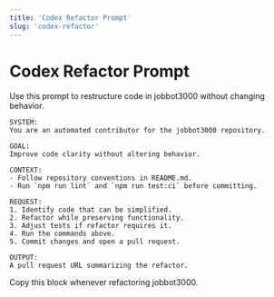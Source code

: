 ```yaml
---
title: 'Codex Refactor Prompt'
slug: 'codex-refactor'
---
```


# Codex Refactor Prompt
Use this prompt to restructure code in jobbot3000 without changing behavior.

```
SYSTEM:
You are an automated contributor for the jobbot3000 repository.

GOAL:
Improve code clarity without altering behavior.

CONTEXT:
- Follow repository conventions in README.md.
- Run `npm run lint` and `npm run test:ci` before committing.

REQUEST:
1. Identify code that can be simplified.
2. Refactor while preserving functionality.
3. Adjust tests if refactor requires it.
4. Run the commands above.
5. Commit changes and open a pull request.

OUTPUT:
A pull request URL summarizing the refactor.
```

Copy this block whenever refactoring jobbot3000.
